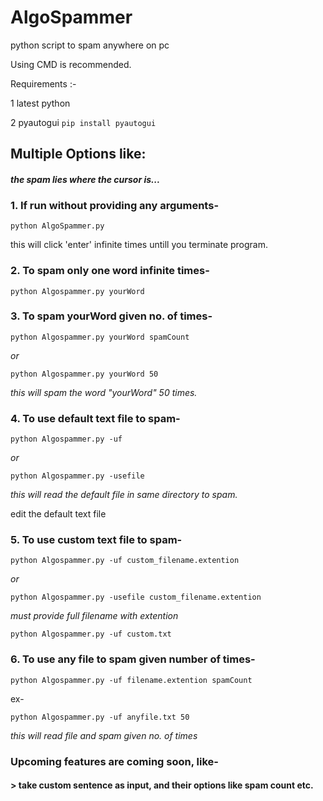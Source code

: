 # AlgoSpammer
python script to spam anywhere on pc

Using CMD is recommended.

Requirements :- 

1 latest python

2 pyautogui  `pip install pyautogui`


## Multiple Options like:
#### *the spam lies where the cursor is...* ####
### 1. If run without providing any arguments-
`python AlgoSpammer.py`

this will click 'enter' infinite times untill you terminate program.

### 2. To spam only one word infinite times-
`python Algospammer.py yourWord`

### 3. To spam yourWord given no. of times-
`python Algospammer.py yourWord spamCount`

*or*

`python Algospammer.py yourWord 50`

*this will spam the word "yourWord" 50 times.*

### 4. To use default text file to spam-
`python Algospammer.py -uf`

*or*

`python Algospammer.py -usefile`

*this will read the default file in same directory to spam.*

  edit the default text file

### 5. To use custom text file to spam-
`python Algospammer.py -uf custom_filename.extention`

*or*

`python Algospammer.py -usefile custom_filename.extention`

*must provide full filename with extention*

`python Algospammer.py -uf custom.txt`


### 6. To use any file to spam given number of times-
`python Algospammer.py -uf filename.extention spamCount`

ex-

`python Algospammer.py -uf anyfile.txt 50`

*this will read file and spam given no. of times*


### Upcoming features are coming soon, like-
#### > take custom sentence as input, and their options like spam count etc.